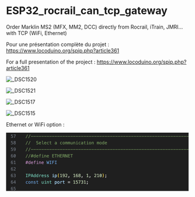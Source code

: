 # ESP32_rocrail_can_tcp_gateway
 Order Marklin MS2 (MFX, MM2, DCC) directly from Rocrail, iTrain, JMRI... with TCP (WiFi, Ethernet)

 Pour une présentation complète du projet : https://www.locoduino.org/spip.php?article361

  For a full presentation of the project : https://www.locoduino.org/spip.php?article361

![_DSC1520](https://github.com/user-attachments/assets/242b7452-4fb5-4c29-a2d8-c9abee1db9bf)

![_DSC1521](https://github.com/user-attachments/assets/6438dfe6-86c9-4521-a4ef-2a19af24358d)

![_DSC1517](https://github.com/user-attachments/assets/33c8b243-ef7a-48a3-8dcd-28b861a2b1b3)

![_DSC1515](https://github.com/user-attachments/assets/a59d2dff-415e-4079-83a0-ede4b75c0032)

Ethernet or WiFi option :

<img src="include/ethernet_wifi_option.png" alt="ajout_loco" width="500">


